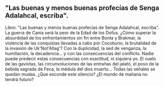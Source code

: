 ## "Las buenas y menos buenas profecías de Senga Adalahcal, escriba".
Libro: "Las buenas y menos buenas profecías de Senga Adalahcal, escriba".
La guerra de Cania será la peor de la Edad de los Dofus. ¿Cómo superar la absurdidad de los enfrentamientos sin fin entre Bonta y Brakmar, la violencia de las conquistas llevadas a cabo por Cocoburio, la brutalidad de la invasión de Uk'Not'Allag'? Con la duplicidad, la sed de venganza, la humillación, la decadencia... y con las consecuencias del conflicto.
Nadie puede predecir estas consecuencias con exactitud, ni siquiera yo. El vuelo de las gaviotas, las circunvoluciones de las entrañas del jalató, el poso de la bebida sagrada de Feca, la médula del dios muerto... Todas las señales se quedan mudas. ¿Que esconde este silencio? ¿El mundo de mañana no tendrá futuro?